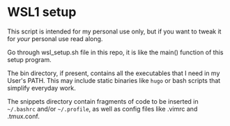 # WSL1 setup

This script is intended for my personal use only, but if you want to tweak it for *your* 
personal use read along.

Go through wsl_setup.sh file in this repo, it is like the main() function of this setup program.

The bin directory, if present, contains all the executables that I need in my User's PATH. This may
include static binaries like `hugo` or bash scripts that simplify everyday work.

The snippets directory contain fragments of code to be inserted in `~/.bashrc` and/or `~/.profile`,
as well as config files like .vimrc and .tmux.conf.

